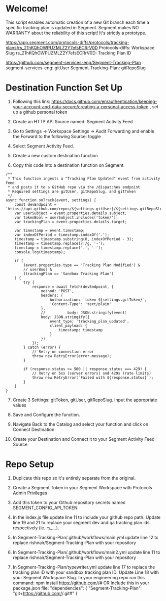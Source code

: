# Welcome!
This script enables automatic creation of a new Git branch each time a specific tracking plan is updated in Segment.  Segment makes NO WARRANTY about the reliability of this script!  It's strictly a prototype.

https://app.segment.com/protocols-diffs/protocols/tracking-plans/rs_21hKQhOWPUZMLZ2Y7efsECRrV0D
Protocols-diffs: Workspace Slug
rs_21hKQhOWPUZMLZ2Y7efsECRrV0D: Tracking Plan ID

https://github.com/segment-services-eng/Segment-Tracking-Plan
segment-services-eng: gitUser
Segment-Tracking-Plan: gitRepoSlug

# Destination Function Set Up
1. Following this link: https://docs.github.com/en/authentication/keeping-your-account-and-data-secure/creating-a-personal-access-token , set up a github personal token

2. Create an HTTP API Source named: Segment Activity Feed
3. Go to Settings -> Workspace Settings -> Audit Forwarding and enable the Forward to the following Source: toggle
4. Select Segment Activity Feed.

5. Create a new custom destination function
6. Copy this code into a destination function on Segment:
```
/**
 * This function ingests a "Tracking Plan Updated" event from activity feed
 * and posts it to a GitHub repo via the /dispatches endpoint
 * Required settings are gitUser, gitRepoSlug, and gitToken
 */
async function onTrack(event, settings) {
	const devEndpoint = `https://api.github.com/repos/${settings.gitUser}/${settings.gitRepoSlug}/dispatches`;
	var userSubject = event.properties.details.subject;
	var tokenBool = userSubject.includes('token/');
	var trackingPlan = event.properties.details.target;

	var timestamp = event.timestamp;
	var indexOfPeriod = timestamp.indexOf('.');
	timestamp = timestamp.substring(0, indexOfPeriod - 3);
	timestamp = timestamp.replace(/:/g, '-');
	timestamp = timestamp.replace('.', '-');
	console.log(timestamp);

	if (
		(event.properties.type == 'Tracking Plan Modified') &
		// userBool &
		(trackingPlan == 'Sandbox Tracking Plan')
	) {
		try {
			response = await fetch(devEndpoint, {
				method: 'POST',
				headers: {
					Authorization: `token ${settings.gitToken}`,
					'Content-Type': 'text/plain'
				},
				//  		body: JSON.stringify(event)
				body: JSON.stringify({
					event_type: 'tracking_plan_updated',
					client_payload: {
						timestamp: timestamp
					}
				})
			});
		} catch (error) {
			// Retry on connection error
			throw new RetryError(error.message);
		}

		if (response.status >= 500 || response.status === 429) {
			// Retry on 5xx (server errors) and 429s (rate limits)
			throw new RetryError(`Failed with ${response.status}`);
		}
	}
}
````
7. Create 3 Settings:
   gitToken, gitUser, gitRepoSlug.
   Input the appropriate values

8. Save and Configure the function.
9. Navigate Back to the Catalog and select your function and click on Connect Destination
10. Create your Destination and Connect it to your Segment Activity Feed Source

# Repo Setup

1. Duplicate this repo so it's entirely separate from the original. 

2. Create a Segment Token in your Segment Workspace with Protocols Admin Privileges
3. Add this token to your Github repository secrets named SEGMENT_CONFIG_API_TOKEN


4. In the index.js file update line 11 to include your github repo path.  Update line 19 and 21 to replace your segment dev and qa tracking plan ids respectively (ie. rs_…).
5. In Segment-Tracking-Plan/.github/workflows/main.yml update line 12 to replace rishnair/Segment-Tracking-Plan with your repository
6. In Segment-Tracking-Plan/.github/workflows/main2.yml update line 11 to replace rishnair/Segment-Tracking-Plan with your repository
7. In Segment-Tracking-Plan/typewriter.yml update line 17 to replace the tracking plan ID with your sandbox tracking plan ID. Update Line 18 with your Segment Workspace Slug. 
In your engineering repo run this command:
		npm install https://github.com/<user>/<repoName>#<versionNumber>
		OR
		Include this in your package.json file:
		  									"dependencies": {
 	   	"Segment-Tracking-Plan": "git+https://github.com/<user>/<repoName>.git#<versionNumber>"
  		  }

